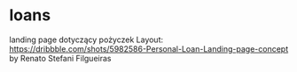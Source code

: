 # loans
landing page dotyczący pożyczek
Layout: https://dribbble.com/shots/5982586-Personal-Loan-Landing-page-concept by Renato Stefani Filgueiras
